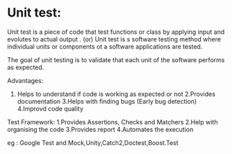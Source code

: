 # Unit test:

Unit test is a piece of code that test functions or class by applying input and evolutes to actual output .
(or)
Unit test is s software testing method where individual units or components ot a software applications
are tested.

The goal of unit testing is to validate that each unit of the software performs as expected.

Advantages:
1. Helps to understand if code is working as expected or not
2.Provides documentation
3.Helps with finding bugs (Early bug detection)
4.Improvd code quality


Test Framework:
1.Provides Assertions, Checks and Matchers
2.Help with organising the code
3.Provides report
4.Automates the execution

eg : Google Test and Mock,Unity,Catch2,Doctest,Boost.Test